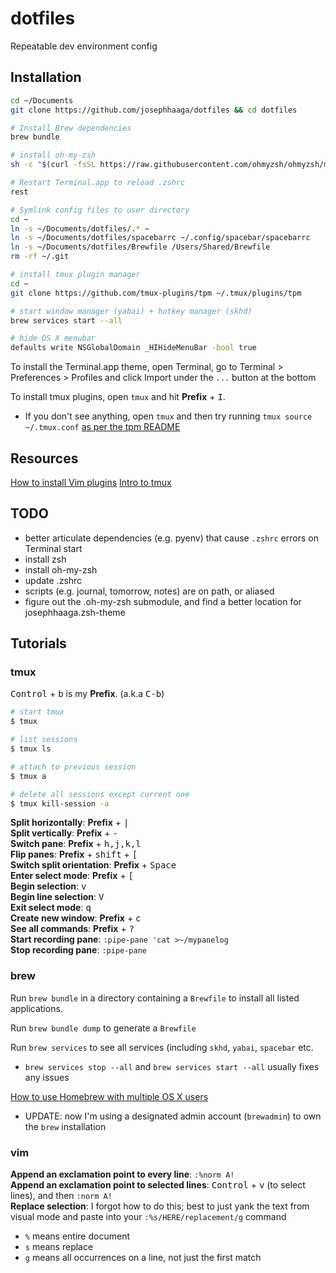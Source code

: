 # dotfiles
Repeatable dev environment config

## Installation
```bash
cd ~/Documents
git clone https://github.com/josephhaaga/dotfiles && cd dotfiles

# Install Brew dependencies
brew bundle

# install oh-my-zsh
sh -c "$(curl -fsSL https://raw.githubusercontent.com/ohmyzsh/ohmyzsh/master/tools/install.sh)"

# Restart Terminal.app to reload .zshrc
rest

# Symlink config files to user directory
cd ~
ln -s ~/Documents/dotfiles/.* ~
ln -s ~/Documents/dotfiles/spacebarrc ~/.config/spacebar/spacebarrc
ln -s ~/Documents/dotfiles/Brewfile /Users/Shared/Brewfile
rm -rf ~/.git

# install tmux plugin manager
cd ~
git clone https://github.com/tmux-plugins/tpm ~/.tmux/plugins/tpm

# start window manager (yabai) + hotkey manager (skhd)
brew services start --all

# hide OS X menubar
defaults write NSGlobalDomain _HIHideMenuBar -bool true
```

To install the Terminal.app theme, open Terminal, go to Terminal > Preferences > Profiles and click Import under the `...` button at the bottom

To install tmux plugins, open `tmux` and hit **Prefix** + <kbd>I</kbd>.
* If you don't see anything, open `tmux` and then try running `tmux source ~/.tmux.conf` [as per the tpm README](https://github.com/tmux-plugins/tpm/blob/b699a7e01c253ffb7818b02d62bce24190ec1019/README.md?plain=1#L39)


## Resources
[How to install Vim plugins](https://linuxhint.com/vim_install_plugins/)
[Intro to tmux](https://www.hamvocke.com/blog/a-quick-and-easy-guide-to-tmux/)

## TODO
- better articulate dependencies (e.g. pyenv) that cause `.zshrc` errors on Terminal start
- install zsh
- install oh-my-zsh
- update .zshrc
- scripts (e.g. journal, tomorrow, notes) are on path, or aliased
- figure out the .oh-my-zsh submodule, and find a better location for josephhaaga.zsh-theme 


## Tutorials
### tmux
<kbd>Control</kbd> + <kbd>b</kbd> is my **Prefix**. (a.k.a <kbd>C-b</kbd>)

```bash
# start tmux
$ tmux

# list sessions
$ tmux ls

# attach to previous session
$ tmux a  

# delete all sessions except current one
$ tmux kill-session -a
```

**Split horizontally**: **Prefix** + <kbd>|</kbd>  
**Split vertically**: **Prefix** + <kbd>-</kbd>  
**Switch pane**: **Prefix** + <kbd>h,j,k,l</kbd>  
**Flip panes**: **Prefix** + <kbd>shift</kbd> + <kbd>[</kbd>  
**Switch split orientation**: **Prefix** + <kbd>Space</kbd>  
**Enter select mode**: **Prefix** + <kbd>[</kbd>  
**Begin selection**: <kbd>v</kbd>  
**Begin line selection**: <kbd>V</kbd>  
**Exit select mode**: <kbd>q</kbd>  
**Create new window**: **Prefix** + <kbd>c</kbd>  
**See all commands**: **Prefix** + <kbd>?</kbd>  
**Start recording pane**: `:pipe-pane 'cat >~/mypanelog`  
**Stop recording pane**: `:pipe-pane`  
 

### brew
Run `brew bundle` in a directory containing a `Brewfile` to install all listed applications.  

Run `brew bundle dump` to generate a `Brewfile`  

Run `brew services` to see all services (including `skhd`, `yabai`, `spacebar` etc.  
* `brew services stop --all` and `brew services start --all` usually fixes any issues  

[How to use Homebrew with multiple OS X users](https://stackoverflow.com/a/44481141)
- UPDATE: now I'm using a designated admin account (`brewadmin`) to own the `brew` installation


### vim
**Append an exclamation point to every line**: `:%norm A!`  
**Append an exclamation point to selected lines**: <kbd>Control</kbd> + <kbd>v</kbd> (to select lines), and then `:norm A!`  
**Replace selection**: I forgot how to do this; best to just yank the text from visual mode and paste into your `:%s/HERE/replacement/g` command
  * `%` means entire document 
  * `s` means replace 
  * `g` means all occurrences on a line, not just the first match


